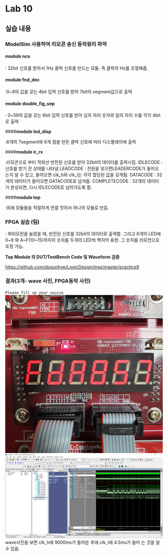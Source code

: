 # Lab 10

## 실습 내용

### **ModelSim 사용하여 리모콘 송신 동작원리 파악**

#### **module nco**

: 32bit 신호를 받아서 1Hz 클락 신호를 만드는 모듈. 즉 클락의 Hz를 조절해줌.

#### **module	fnd_dec**

:0~9의 값을 갖는 4bit 입력 신호를 받아 7bit의 segment값으로 출력

#### **module	double_fig_sep**

: 0~59의 값을 갖는 6bit 입력 신호를 받아 십의 자리 숫자와 일의 자리 수를 각각 4bit로 출력

####**module	led_disp**

:6개의 7segment와 6개 점을 만든 클락 신호에 따라 디스플레이에 출력

####**module	ir_rx**

:리모콘으로 부터 적외선 반전된 신호를 받아 32bit의 데이터를 출력시킴. 
IDLECODE : 신호를 받기 전 상태를 나타냄
LEADCODE : 전원을 넣으면LEADERCODE가 들어오는지 알 수 있고, 들어오면 clk_h와 clk_l는 각각 할당된 값을 갖게됨.
DATACODE : 32개의 데이터가 들어오면 DATACODE로 넘겨줌.
COMPLETECODE : 32개의 데이터가 완성되면, 다시 IDLECODE로 넘어가도록 함.

####**module	top**

:위에 모듈들을 적절하게 연결 짓어서 하나의 모듈로 만듬.

### FPGA 실습 (팀)

:  IR리모컨을 눌렀을 때, 반전된 신호를 32bit의 데이터로 출력함. 그리고 6개의 LED에 0~9 와 A~F(10~15)까지의 숫자를 두개의 LED씩 짝지어 표현. 그 숫자를 리모컨으로 조정 가능.

**Top Module 의 DUT/TestBench Code 및 Waveform 검증**

https://github.com/doeunhye/LogicDesign/tree/master/practice9

### **결과(3개- wave 사진, FPGA동작 사진)**

`Please fill up your source`
![](https://github.com/doeunhye/LogicDesign/blob/master/practice9/FPGA%20%EC%8B%A4%ED%96%89%20%EC%82%AC%EC%A7%84.jpg)
![](https://github.com/doeunhye/LogicDesign/blob/master/practice9/%EC%BA%A1%EC%B2%98.PNG)
wave사진을 보면 clk_h에 9000ms가 들어온 후에 clk_l에 4.5ms가 들어 는 것을 알 수 있음.

<!--stackedit_data:
eyJoaXN0b3J5IjpbLTIxMzA1NDQ4XX0=
-->
